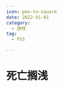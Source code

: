 ```yaml
---
icon: pen-to-square
date: 2022-01-01
category:
  - 游戏
tag:
  - PS5

---
```


# 死亡搁浅

<!-- 也许这是注释? -->
